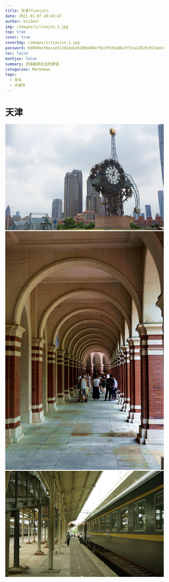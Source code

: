 ```yaml
---
title: 天津(Tianjin)
date: 2021-01-07 20:43:47
author: btz2mzl
img: /images/1/tianjin_1.jpg
top: true
cover: true
coverImg: /images/1/tianjin_1.jpg
password: 8d969eef6ecad3c29a3a629280e686cf0c3f5d5a86aff3ca12020c923adc6c92
toc: false
mathjax: false
summary: 还唱着那过去的歌谣
categories: Markdown
tags:
  - 华北
  - 大城市
---
```

# 天津
![世纪钟和解放桥散发着工业城市金属般的质感](/images/1/tianjin_1.jpg)
![五大道处处展现着浪漫与温柔的气质（民园广场）](/images/1/tianjin_2.jpg)
![天津北站的风韵未随时光的流逝而消散](/images/1/tianjin_3.jpg)